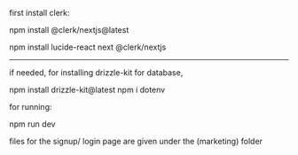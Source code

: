first install clerk:

npm install @clerk/nextjs@latest

npm install lucide-react next @clerk/nextjs

----------------------------------------------------------

if needed,
for installing drizzle-kit for database, 

npm install drizzle-kit@latest
npm i dotenv 

for running:

npm run dev


files for the signup/ login page are given under the (marketing) folder
